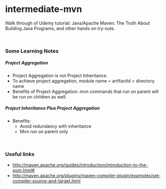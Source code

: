 # intermediate-mvn
Walk through of Udemy tutorial: Java/Apache Maven: The Truth About Building Java Programs, and other hands on try-outs.


&nbsp;
### Some Learning Notes ###
##### Project Aggregation #####
* Project Aggregation is not Project Inheritance. 
* To achieve project aggregation, module name = artifactId =  directory name
* Benefits of Project Aggregation: mvn commands that run on parent will be run on children as well. 
&nbsp;
    
##### Project Inheritance Plus Project Aggregation #####
* Benefits: 
  * Avoid redundancy with inheritance
  * Mvn run on parent only


&nbsp;
&nbsp;
### Useful links ###
* http://maven.apache.org/guides/introduction/introduction-to-the-pom.html#
* http://maven.apache.org/plugins/maven-compiler-plugin/examples/set-compiler-source-and-target.html

